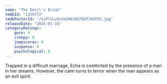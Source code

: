 ```yaml
---
name: "The Devil's Bride"
tmdbId: "1339772"
tmdbPosterId: "/hiPlFLw5vVm2M8JBIFB2PJA5FE5.jpg"
releaseDate: "2025-01-16"
categoryRatings:
    gore: 0
    creepy: 0
    jumpscares: 0
    suspense: 0
    psychological: 0
---
```

Trapped in a difficult marriage, Echa is comforted by the presence of a man in her dreams. However, the calm turns to terror when the man appears as an evil spirit.
